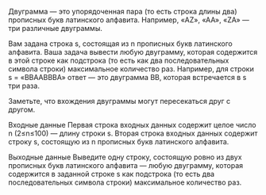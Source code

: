 ﻿Двуграмма — это упорядоченная пара (то есть строка длины два) прописных букв латинского алфавита. Например, «AZ», «AA», «ZA» — три различные двуграммы.

Вам задана строка s, состоящая из n прописных букв латинского алфавита. Ваша задача вывести любую двуграмму, которая содержится в этой строке как подстрока (то есть как два последовательных символа строки) максимальное количество раз. Например, для строки s = «BBAABBBA» ответ — это двуграмма BB, которая встречается в s три раза.

Заметьте, что вхождения двуграммы могут пересекаться друг с другом.

Входные данные
Первая строка входных данных содержит целое число n (2≤n≤100) — длину строки s. Вторая строка входных данных содержит строку s, состоящую из n прописных букв латинского алфавита.

Выходные данные
Выведите одну строку, состоящую ровно из двух прописных букв латинского алфавита — любую двуграмму, которая содержится в заданной строке s как подстрока (то есть два последовательных символа строки) максимальное количество раз.